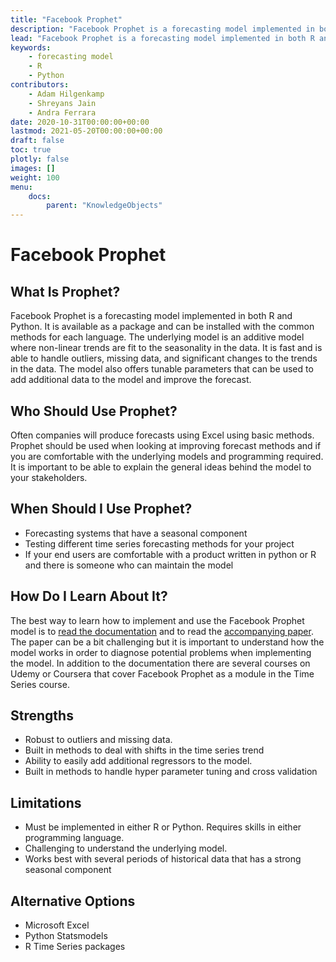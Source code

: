 ```yaml
---
title: "Facebook Prophet"
description: "Facebook Prophet is a forecasting model implemented in both R and Python"
lead: "Facebook Prophet is a forecasting model implemented in both R and Python"
keywords: 
    - forecasting model
    - R
    - Python
contributors:
    - Adam Hilgenkamp
    - Shreyans Jain
    - Andra Ferrara
date: 2020-10-31T00:00:00+00:00
lastmod: 2021-05-20T00:00:00+00:00
draft: false
toc: true
plotly: false
images: []
weight: 100
menu:
    docs:
        parent: "KnowledgeObjects"
---
```


# Facebook Prophet

## What Is Prophet?
Facebook Prophet is a forecasting model implemented in both R and Python. It is available as a package and can be installed with the common methods for each language. The underlying model is an additive model where non-linear trends are fit to the seasonality in the data. It is fast and is able to handle outliers, missing data, and significant changes to the trends in the data. The model also offers tunable parameters that can be used to add additional data to the model and improve the forecast.

## Who Should Use Prophet?
Often companies will produce forecasts using Excel using basic methods. Prophet should be used when looking at improving forecast methods and if you are comfortable with the underlying models and programming required. It is important to be able to explain the general ideas behind the model to your stakeholders.

## When Should I Use Prophet?
- Forecasting systems that have a seasonal component
- Testing different time series forecasting methods for your project
- If your end users are comfortable with a product written in python or R and there is someone
who can maintain the model

## How Do I Learn About It?
The best way to learn how to implement and use the Facebook Prophet model is to [read the documentation](https://facebook.github.io/prophet/docs/installation.html) and to read the [accompanying paper](https://peerj.com/preprints/3190/). The paper can be a bit challenging but it is important to understand how the model works in order to diagnose potential problems when implementing the model. In addition to the documentation there are several courses on Udemy or Coursera that cover Facebook Prophet as a module in the Time Series course.

## Strengths
- Robust to outliers and missing data.
- Built in methods to deal with shifts in the time series trend
- Ability to easily add additional regressors to the model.
- Built in methods to handle hyper parameter tuning and cross validation
   
## Limitations
- Must be implemented in either R or Python. Requires skills in either programming language.
- Challenging to understand the underlying model.
- Works best with several periods of historical data that has a strong seasonal component

## Alternative Options
- Microsoft Excel
- Python Statsmodels
- R Time Series packages
